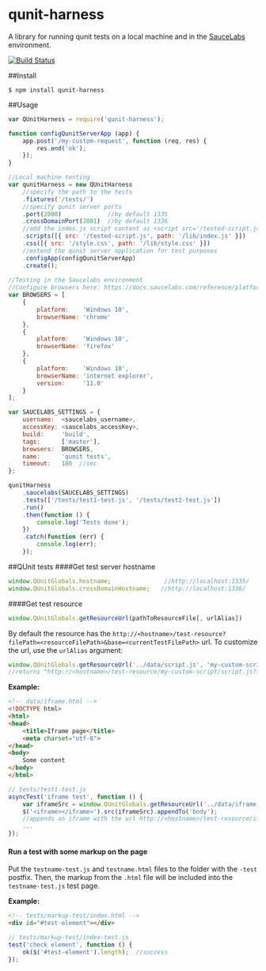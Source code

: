 # qunit-harness

A library for running qunit tests on a local machine and in the [SauceLabs](https://saucelabs.com) environment.

[![Build Status](https://travis-ci.org/AlexanderMoskovkin/qunit-harness.svg)](https://travis-ci.org/AlexanderMoskovkin/qunit-harness)

##Install

`$ npm install qunit-harness`

##Usage
```js
var QUnitHarness = require('qunit-harness');

function configQunitServerApp (app) {
    app.post('/my-custom-request', function (req, res) {
        res.end('ok');
    });
}

//Local machine testing
var qunitHarness = new QUnitHarness
    //specify the path to the tests
    .fixtures('/tests/')
    //specify qunit server ports
    .port(2000)             //by default 1335
    .crossDomainPort(2001)  //by default 1336
    //add the index.js script content as <script src='/tested-script.js'> to the head of the test page
    .scripts([{ src: '/tested-script.js', path: '/lib/index.js' }]) 
    .css([{ src: '/style.css', path: '/lib/style.css' }])
    //extend the qunit server application for test purposes
    .configApp(configQunitServerApp)
    .create();
    
//Testing in the Saucelabs environment
//Configure browsers here: https://docs.saucelabs.com/reference/platforms-configurator/
var BROWSERS = [
    {
        platform:    'Windows 10',
        browserName: 'chrome'
    },
    {
        platform:    'Windows 10',
        browserName: 'firefox'
    },
    {
        platform:    'Windows 10',
        browserName: 'internet explorer',
        version:     '11.0'
    }
];

var SAUCELABS_SETTINGS = {
    username:  <saucelabs_username>,
    accessKey: <saucelabs_accessKey>,
    build:     'build',
    tags:      ['master'],
    browsers:  BROWSERS,
    name:      'qunit tests',
    timeout:   180  //sec
};

qunitHarness
    .saucelabs(SAUCELABS_SETTINGS)
    .tests(['/tests/test1-test.js', '/tests/test2-test.js'])
    .run()
    .then(function () {
        console.log('Tests done');
    })
    .catch(function (err) {
        console.log(err);
    });
```

##QUnit tests
####Get test server hostname
```js
window.QUnitGlobals.hostname;               //http://localhost:1335/
window.QUnitGlobals.crossDomainHostname;   //http://localhost:1336/
```

####Get test resource
```js
window.QUnitGlobals.getResourceUrl(pathToResourceFile[, urlAlias])
```
By default the resource has the `http://<hostname>/test-resource?filePath=<resourceFilePath>&base=<currentTestFilePath>` url.
To customize the url, use the `urlAlias` argument:
```js
window.QUnitGlobals.getResourceUrl('../data/script.js', 'my-custom-script/script.js');
//returns "http://<hostname>/test-resource/my-custom-script/script.js?filePath=..."
```

**Example:**
```html
<!-- data/iframe.html -->
<!DOCTYPE html>
<html>
<head>
    <title>Iframe page</title>
    <meta charset="utf-8">
</head>
<body>
    Some content
</body>
</html>
```

```js
// tests/test1-test.js
asyncTest('iframe test', function () {
    var iframeSrc = window.QUnitGlobals.getResourceUrl('../data/iframe.html', 'iframe.html');
    $('<iframe></iframe>').src(iframeSrc).appendTo('body');
    //appends an iframe with the url http://<hostname>/test-resource/iframe.html
    ...
});
```
#### Run a test with some markup on the page
Put the `testname-test.js` and `testname.html` files to the folder with the `-test` postfix. Then, the markup from the `.html` file will be included into the `testname-test.js` test page.

**Example:**
```html
<!-- tests/markup-test/index.html -->
<div id="#test-element"></div>
```

```js
// tests/markup-test/index-test.js
test('check element', function () {
    ok($('#test-element').length);  //success
});
```
